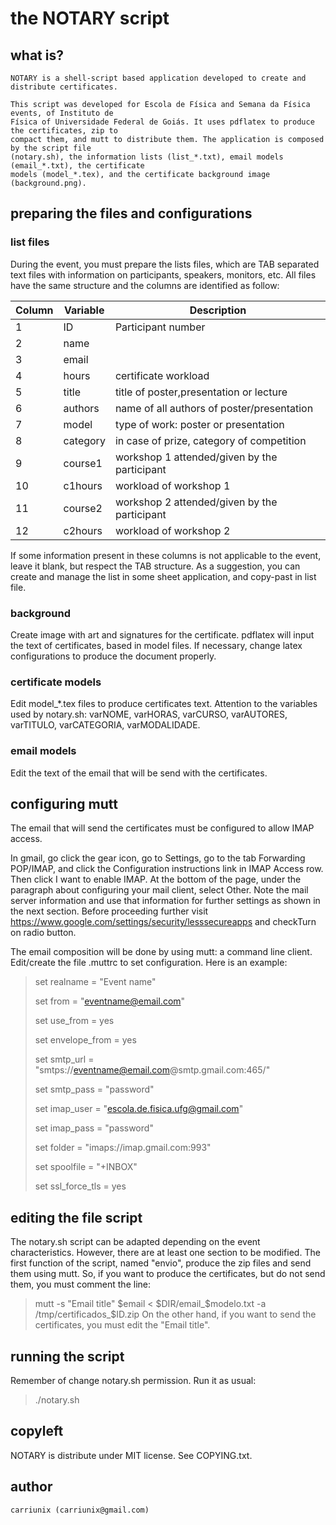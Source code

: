 # the NOTARY script

## what is?
    NOTARY is a shell-script based application developed to create and distribute certificates.

    This script was developed for Escola de Física and Semana da Física events, of Instituto de 
    Física of Universidade Federal de Goiás. It uses pdflatex to produce the certificates, zip to
    compact them, and mutt to distribute them. The application is composed by the script file 
    (notary.sh), the information lists (list_*.txt), email models (email_*.txt), the certificate
    models (model_*.tex), and the certificate background image (background.png).

## preparing the files and configurations

### list files
During the event, you must prepare the lists files, which are TAB separated text files with 
information on participants, speakers, monitors, etc. All files have the same structure and the 
columns are identified as follow:
  
  |Column|Variable|Description|
  |---|---|---|
  |1|ID|Participant number| 
  |2|name|
  |3|email|
  |4|hours|certificate workload|
  |5|title|title of poster,presentation or lecture|
  |6|authors|name of all authors of poster/presentation|
  |7|model|type of work: poster or presentation|
  |8|category|in case of prize, category of competition|
  |9|course1|workshop 1 attended/given by the participant|
  |10|c1hours|workload of workshop 1|
  |11|course2|workshop 2 attended/given by the participant|
  |12|c2hours|workload of workshop 2|


If some information present in these columns is not applicable to the event, leave it blank, but 
respect the TAB structure. As a suggestion, you can create and manage the list in some sheet 
application, and copy-past in list file.
    
### background
Create image with art and signatures for the certificate. pdflatex will input the text of 
certificates, based in model files. If necessary, change latex configurations to produce the 
document properly.
  
### certificate models
Edit model_*.tex files to produce certificates text. Attention to the variables used by 
notary.sh: varNOME, varHORAS, varCURSO, varAUTORES, varTITULO, varCATEGORIA, varMODALIDADE.
  
### email models
Edit the text of the email that will be send with the certificates.

## configuring mutt
The email that will send the certificates must be configured to allow IMAP access.
  
In gmail, go click the gear icon, go to Settings, go to the tab Forwarding POP/IMAP, and click the 
Configuration instructions link in IMAP Access row. Then click I want to enable IMAP. At the bottom 
of the page, under the paragraph about configuring your mail client, select Other. Note the mail 
server information and use that information for further settings as shown in the next section. 
Before proceeding further visit https://www.google.com/settings/security/lesssecureapps and 
checkTurn on radio button.
  
The email composition will be done by using mutt: a command line client. Edit/create the file 
.muttrc to set configuration. Here is an example:
   > set realname = "Event name"
   > 
   > set from = "eventname@email.com"
   > 
   > set use_from = yes
   > 
   > set envelope_from = yes
   > 
   > set smtp_url = "smtps://eventname@email.com@smtp.gmail.com:465/"
   > 
   > set smtp_pass = "password"
   > 
   > set imap_user = "escola.de.fisica.ufg@gmail.com"
   > 
   > set imap_pass = "password"
   > 
   > set folder = "imaps://imap.gmail.com:993"
   > 
   > set spoolfile = "+INBOX"
   > 
   > set ssl_force_tls = yes
 
## editing the file script
The notary.sh script can be adapted depending on the event characteristics. However, there are at
least one section to be modified. The first function of the script, named "envio", produce the zip
files and send them using mutt. So, if you want to produce the certificates, but do not send them,
you must comment the line:
   > mutt -s "Email title" $email < $DIR/email_$modelo.txt -a /tmp/certificados_$ID.zip
On the other hand, if you want to send the certificates, you must edit the "Email title".
  
## running the script
Remember of change notary.sh permission. Run it as usual:
   > ./notary.sh

## copyleft
   NOTARY is distribute under MIT license. See COPYING.txt.

## author
    carriunix (carriunix@gmail.com)
